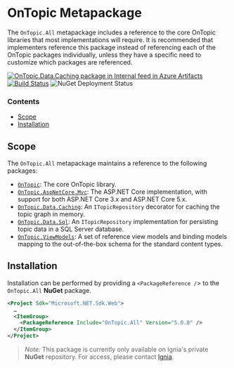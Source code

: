 ﻿# OnTopic Metapackage
The `OnTopic.All` metapackage includes a reference to the core OnTopic libraries that most implementations will require. It is recommended that implementers reference this package instead of referencing each of the OnTopic packages individually, unless they have a specific need to customize which packages are referenced.

[![OnTopic.Data.Caching package in Internal feed in Azure Artifacts](https://igniasoftware.feeds.visualstudio.com/_apis/public/Packaging/Feeds/46d5f49c-5e1e-47bb-8b14-43be6c719ba8/Packages/3dfb3a0a-c049-407d-959e-546f714dcd0f/Badge)](https://igniasoftware.visualstudio.com/OnTopic/_packaging?_a=package&feed=46d5f49c-5e1e-47bb-8b14-43be6c719ba8&package=3dfb3a0a-c049-407d-959e-546f714dcd0f&preferRelease=true)
[![Build Status](https://igniasoftware.visualstudio.com/OnTopic/_apis/build/status/OnTopic-CI-V3?branchName=master)](https://igniasoftware.visualstudio.com/OnTopic/_build/latest?definitionId=7&branchName=master)
![NuGet Deployment Status](https://rmsprodscussu1.vsrm.visualstudio.com/A09668467-721c-4517-8d2e-aedbe2a7d67f/_apis/public/Release/badge/bd7f03e0-6fcf-4ec6-939d-4e995668d40f/2/2)

### Contents
- [Scope](#scope)
- [Installation](#installation)

## Scope
The `OnTopic.All` metapackage maintains a reference to the following packages:
- [`OnTopic`](../OnTopic/README.md): The core OnTopic library.
- [`OnTopic.AspNetCore.Mvc`](../OnTopic.AspNetCore.Mvc/README.md): The ASP.NET Core implementation, with support for both ASP.NET Core 3.x and ASP.NET Core 5.x.
- [`OnTopic.Data.Caching`](../OnTopic.Data.Caching/README.md): An `ITopicRepository` decorator for caching the topic graph in memory.
- [`OnTopic.Data.Sql`](../OnTopic.Data.Sql/README.md): An `ITopicRepository` implementation for persisting topic data in a SQL Server database.
- [`OnTopic.ViewModels`](../OnTopic.ViewModels/README.md): A set of reference view models and binding models mapping to the out-of-the-box schema for the standard content types.

## Installation
Installation can be performed by providing a `<PackageReference /`> to the `OnTopic.All` **NuGet** package.
```xml
<Project Sdk="Microsoft.NET.Sdk.Web">
  …
  <ItemGroup>
    <PackageReference Include="OnTopic.All" Version="5.0.0" />
  </ItemGroup>
</Project>
```

> *Note:* This package is currently only available on Ignia's private **NuGet** repository. For access, please contact [Ignia](http://www.ignia.com/).